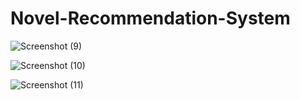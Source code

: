 # Novel-Recommendation-System

![Screenshot (9)](https://user-images.githubusercontent.com/49943287/209338535-15a44976-9b0e-4a14-9cbf-b58e3b4e447a.png)


![Screenshot (10)](https://user-images.githubusercontent.com/49943287/209338580-8600363c-b219-4345-9ba5-7ce9f812a138.png)

![Screenshot (11)](https://user-images.githubusercontent.com/49943287/209338605-21cfb701-48a8-4cd7-ae83-3d72cfd99a41.png)
